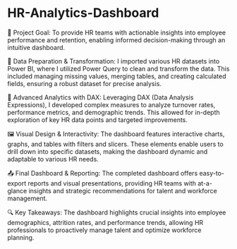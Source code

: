 # HR-Analytics-Dashboard
🎯 Project Goal: To provide HR teams with actionable insights into employee performance and retention, enabling informed decision-making through an intuitive dashboard.

🔄 Data Preparation & Transformation: I imported various HR datasets into Power BI, where I utilized Power Query to clean and transform the data. This included managing missing values, merging tables, and creating calculated fields, ensuring a robust dataset for precise analysis.

📐 Advanced Analytics with DAX: Leveraging DAX (Data Analysis Expressions), I developed complex measures to analyze turnover rates, performance metrics, and demographic trends. This allowed for in-depth exploration of key HR data points and targeted improvements.

🖼️ Visual Design & Interactivity: The dashboard features interactive charts, graphs, and tables with filters and slicers. These elements enable users to drill down into specific datasets, making the dashboard dynamic and adaptable to various HR needs.

📤 Final Dashboard & Reporting: The completed dashboard offers easy-to-export reports and visual presentations, providing HR teams with at-a-glance insights and strategic recommendations for talent and workforce management.

🔍 Key Takeaways: The dashboard highlights crucial insights into employee demographics, attrition rates, and performance trends, allowing HR professionals to proactively manage talent and optimize workforce planning.
